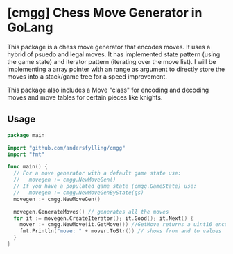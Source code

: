# [cmgg] Chess Move Generator in GoLang #
This package is a chess move generator that encodes moves. It uses a hybrid of psuedo and legal moves. It has implemented state pattern (using the game state) and iterator pattern (iterating over the move list). I will be implementing a array pointer with an range as argument to directly store the moves into a stack/game tree for a speed improvement.

This package also includes a Move "class" for encoding and decoding moves and move tables for certain pieces like knights.

## Usage ##
```go
package main

import "github.com/andersfylling/cmgg"
import "fmt"

func main() {
  // For a move generator with a default game state use:
  //   movegen := cmgg.NewMoveGen()
  // If you have a populated game state (cmgg.GameState) use:
  //   movegen := cmgg.NewMoveGenByState(gs)
  movegen := cmgg.NewMoveGen()

  movegen.GenerateMoves() // generates all the moves
  for it := movegen.CreateIterator(); it.Good(); it.Next() {
    mover := cmgg.NewMove(it.GetMove()) //GetMove returns a uint16 encoded move
    fmt.Println("move: " + mover.ToStr()) // shows from and to values
  }
}
```
